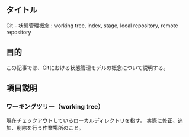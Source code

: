 ## タイトル
Git - 状態管理概念 : working tree, index, stage, local repository, remote repository

## 目的
この記事では、Gitにおける状態管理モデルの概念について説明する。

## 項目説明
### ワーキングツリー（working tree）
現在チェックアウトしているローカルディレクトリを指す。
実際に修正、追加、削除を行う作業場所のこと。
